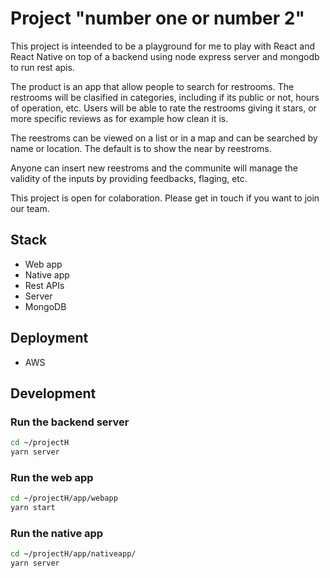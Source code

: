 # Project "number one or number 2"

This project is inteended to be a playground for me to play with React and React Native on top of a backend using node express server and mongodb to run rest apis.

The product is an app that allow people to search for restrooms. The restrooms will be clasified in categories, including if its public or not, hours of operation, etc. Users will be able to rate the restrooms giving it stars, or more specific reviews as for example how clean it is.

The reestroms can be viewed on a list or in a map and can be searched by name or location. The default is to show the near by reestroms.

Anyone can insert new reestroms and the communite will manage the validity of the inputs by providing feedbacks, flaging, etc.

This project is open for colaboration. Please get in touch if you want to join our team.

## Stack

- Web app
- Native app
- Rest APIs
- Server
- MongoDB

## Deployment

- AWS

## Development

### Run the backend server

```bash
cd ~/projectH
yarn server
```

### Run the web app

```bash
cd ~/projectH/app/webapp
yarn start
```

### Run the native app

```bash
cd ~/projectH/app/nativeapp/
yarn server
```
